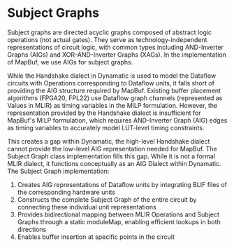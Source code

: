 # Subject Graphs
Subject graphs are directed acyclic graphs composed of abstract logic operations (not actual gates). They serve as technology-independent representations of circuit logic, with common types including AND-Inverter Graphs (AIGs) and XOR-AND-Inverter Graphs (XAGs). In the implementation of MapBuf, we use AIGs for subject graphs.

While the Handshake dialect in Dynamatic is used to model the Dataflow circuits with Operations corresponding to Dataflow units, it falls short of providing the AIG structure required by MapBuf. Existing buffer placement algorithms (FPGA20, FPL22) use Dataflow graph channels (represented as Values in MLIR) as timing variables in the MILP formulation. However, the representation provided by the Handshake dialect is insufficient for MapBuf's MILP formulation, which requires AND-Inverter Graph (AIG) edges as timing variables to accurately model LUT-level timing constraints.

This creates a gap within Dynamatic, the high-level Handshake dialect cannot provide the low-level AIG representation needed for MapBuf. The Subject Graph class implementation fills this gap. While it is not a formal MLIR dialect, it functions conceptually as an AIG Dialect within Dynamatic. The Subject Graph implementation:

1) Creates AIG representations of Dataflow units by integrating BLIF files of the corresponding hardware units 
2) Constructs the complete Subject Graph of the entire circuit by connecting these individual unit representations
3) Provides bidirectional mapping between MLIR Operations and Subject Graphs through a static moduleMap, enabling efficient lookups in both directions
4) Enables buffer insertion at specific points in the circuit

